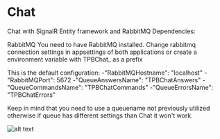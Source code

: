 # Chat
Chat with SignalR Entity framework and RabbitMQ
Dependencies:

RabbitMQ
You need to have RabbitMQ installed. Change rabbitmq connection settings in appsettings of both applications or create a environment variable with TPBChat_ as a prefix

This is the default configuration:
  -"RabbitMQHostname": "localhost"
  -"RabbitMQPort": 5672
  -"QueueAnswersName": "TPBChatAnswers"
  -"QueueCommandsName": "TPBChatCommands"
  -"QueueErrorsName": "TPBChatErrors"

Keep in mind that you need to use a queuename not previously utilized otherwise if queue has different settings than Chat it won't work.

![alt text](https://github.com/thiagopbarnabe/Chat/edit/master/image1.png?raw=true)
